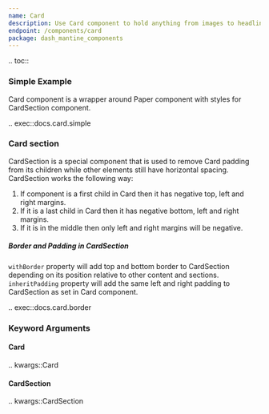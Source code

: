 ```yaml
---
name: Card
description: Use Card component to hold anything from images to headlines, supporting text, buttons, lists, etc. in a contained unit.
endpoint: /components/card
package: dash_mantine_components
---
```


.. toc::

### Simple Example 

Card component is a wrapper around Paper component with styles for CardSection component.

.. exec::docs.card.simple

### Card section  


CardSection is a special component that is used to remove Card padding from its children while other elements still have horizontal spacing. CardSection works the following way:

1. If component is a first child in Card then it has negative top, left and right margins.
2. If it is a last child in Card then it has negative bottom, left and right margins.
3. If it is in the middle then only left and right margins will be negative.

##### Border and Padding in CardSection

`withBorder` property will add top and bottom border to CardSection depending on its position relative to other content and sections.
`inheritPadding` property will add the same left and right padding to CardSection as set in Card component.

.. exec::docs.card.border

### Keyword Arguments

#### Card

.. kwargs::Card

#### CardSection

.. kwargs::CardSection
